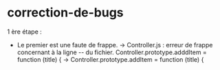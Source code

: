 # correction-de-bugs

1 ère étape :
- Le premier est une faute de frappe.
  -> Controller.js : erreur de frappe concernant à la ligne --  du fichier.
  	Controller.prototype.adddItem = function (title) {  -> Controller.prototype.addItem = function (title) {
